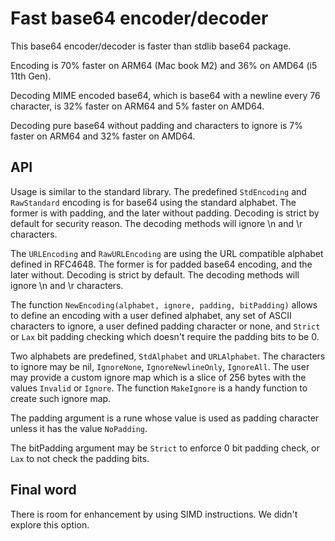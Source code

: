# Fast base64 encoder/decoder

This base64 encoder/decoder is faster than stdlib base64 package.

Encoding is 70% faster on ARM64 (Mac book M2) and 36% on AMD64 (i5 11th Gen).

Decoding MIME encoded base64, which is base64 with a newline every 76 character,
is 32% faster on ARM64 and 5% faster on AMD64.

Decoding pure base64 without padding and characters to ignore is 7% faster on
ARM64 and 32% faster on AMD64.

## API

Usage is similar to the standard library. The predefined `StdEncoding` and
`RawStandard` encoding is for base64 using the standard alphabet. The former
is with padding, and the later without padding. Decoding is strict by default
for security reason. The decoding methods will ignore \n and \r characters.

The `URLEncoding` and `RawURLEncoding` are using the URL compatible alphabet
defined in RFC4648. The former is for padded base64 encoding, and the later
without. Decoding is strict by default. The decoding methods will ignore \n
and \r characters.

The function `NewEncoding(alphabet, ignore, padding, bitPadding)` allows to
define an encoding with a user defined alphabet, any set of ASCII characters
to ignore, a user defined padding character or none, and `Strict` or `Lax`
bit padding checking which doesn't require the padding bits to be 0.

Two alphabets are predefined, `StdAlphabet` and `URLAlphabet`. The characters
to ignore may be nil, `IgnoreNone`, `IgnoreNewlineOnly`, `IgnoreAll`.  The
user may provide a custom ignore map which is a slice of 256 bytes with the
values `Invalid` or `Ignore`. The function `MakeIgnore` is a handy function
to create such ignore map.

The padding argument is a rune whose value is used as padding character
unless it has the value `NoPadding`.

The bitPadding argument may be `Strict` to enforce 0 bit padding check, or
`Lax` to not check the padding bits.

## Final word

There is room for enhancement by using SIMD instructions. We didn't explore
this option.